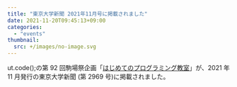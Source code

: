 ```yaml
---
title: "東京大学新聞 2021年11月号に掲載されました"
date: 2021-11-20T09:45:13+09:00
categories:
  - "events"
thumbnail:
  src: +/images/no-image.svg
---
```


ut.code();の第 92 回駒場祭企画「[はじめてのプログラミング教室](https://www.komabasai.net/72/visitor/kikaku/373)」が、2021 年 11 月発行の東京大学新聞 (第 2969 号)に掲載されました。

